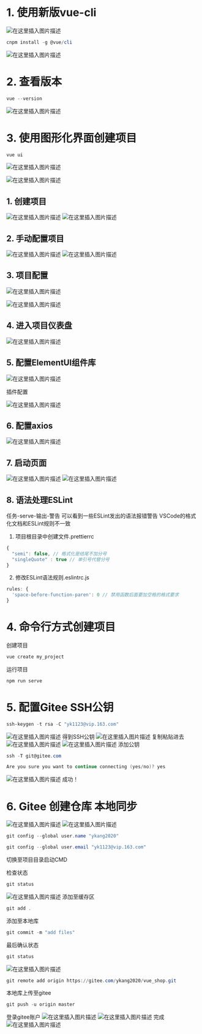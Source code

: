 
# 1. 使用新版vue-cli
![在这里插入图片描述](https://img-blog.csdnimg.cn/2021022719300544.png)

```powershell
cnpm install -g @vue/cli
```
![在这里插入图片描述](https://img-blog.csdnimg.cn/2021022719304714.png)
# 2. 查看版本

```powershell
vue --version
```
![在这里插入图片描述](https://img-blog.csdnimg.cn/2021022719313362.png)
# 3. 使用图形化界面创建项目

```powershell
vue ui
```
![在这里插入图片描述](https://img-blog.csdnimg.cn/20210227193208168.png)

![在这里插入图片描述](https://img-blog.csdnimg.cn/20210227193239678.png?x-oss-process=image/watermark,type_ZmFuZ3poZW5naGVpdGk,shadow_10,text_aHR0cHM6Ly9ibG9nLmNzZG4ubmV0L3dlaXhpbl80NDk3MjAwOA==,size_16,color_FFFFFF,t_70)
## 1. 创建项目
![在这里插入图片描述](https://img-blog.csdnimg.cn/20210227193809272.png?x-oss-process=image/watermark,type_ZmFuZ3poZW5naGVpdGk,shadow_10,text_aHR0cHM6Ly9ibG9nLmNzZG4ubmV0L3dlaXhpbl80NDk3MjAwOA==,size_16,color_FFFFFF,t_70)
![在这里插入图片描述](https://img-blog.csdnimg.cn/20210227193918531.png?x-oss-process=image/watermark,type_ZmFuZ3poZW5naGVpdGk,shadow_10,text_aHR0cHM6Ly9ibG9nLmNzZG4ubmV0L3dlaXhpbl80NDk3MjAwOA==,size_16,color_FFFFFF,t_70)
## 2. 手动配置项目
![在这里插入图片描述](https://img-blog.csdnimg.cn/20210227194008468.png?x-oss-process=image/watermark,type_ZmFuZ3poZW5naGVpdGk,shadow_10,text_aHR0cHM6Ly9ibG9nLmNzZG4ubmV0L3dlaXhpbl80NDk3MjAwOA==,size_16,color_FFFFFF,t_70)
![在这里插入图片描述](https://img-blog.csdnimg.cn/20210227194207533.png?x-oss-process=image/watermark,type_ZmFuZ3poZW5naGVpdGk,shadow_10,text_aHR0cHM6Ly9ibG9nLmNzZG4ubmV0L3dlaXhpbl80NDk3MjAwOA==,size_16,color_FFFFFF,t_70)
## 3. 项目配置
![在这里插入图片描述](https://img-blog.csdnimg.cn/20210227194318995.png?x-oss-process=image/watermark,type_ZmFuZ3poZW5naGVpdGk,shadow_10,text_aHR0cHM6Ly9ibG9nLmNzZG4ubmV0L3dlaXhpbl80NDk3MjAwOA==,size_16,color_FFFFFF,t_70)

![在这里插入图片描述](https://img-blog.csdnimg.cn/20210227194454209.png?x-oss-process=image/watermark,type_ZmFuZ3poZW5naGVpdGk,shadow_10,text_aHR0cHM6Ly9ibG9nLmNzZG4ubmV0L3dlaXhpbl80NDk3MjAwOA==,size_16,color_FFFFFF,t_70)

## 4. 进入项目仪表盘
![在这里插入图片描述](https://img-blog.csdnimg.cn/20210227195202744.png?x-oss-process=image/watermark,type_ZmFuZ3poZW5naGVpdGk,shadow_10,text_aHR0cHM6Ly9ibG9nLmNzZG4ubmV0L3dlaXhpbl80NDk3MjAwOA==,size_16,color_FFFFFF,t_70)
## 5. 配置ElementUI组件库

![在这里插入图片描述](https://img-blog.csdnimg.cn/20210227195835766.png?x-oss-process=image/watermark,type_ZmFuZ3poZW5naGVpdGk,shadow_10,text_aHR0cHM6Ly9ibG9nLmNzZG4ubmV0L3dlaXhpbl80NDk3MjAwOA==,size_16,color_FFFFFF,t_70)

插件配置

![在这里插入图片描述](https://img-blog.csdnimg.cn/2021022720001072.png?x-oss-process=image/watermark,type_ZmFuZ3poZW5naGVpdGk,shadow_10,text_aHR0cHM6Ly9ibG9nLmNzZG4ubmV0L3dlaXhpbl80NDk3MjAwOA==,size_16,color_FFFFFF,t_70)
## 6. 配置axios
![在这里插入图片描述](https://img-blog.csdnimg.cn/20210227200136933.png?x-oss-process=image/watermark,type_ZmFuZ3poZW5naGVpdGk,shadow_10,text_aHR0cHM6Ly9ibG9nLmNzZG4ubmV0L3dlaXhpbl80NDk3MjAwOA==,size_16,color_FFFFFF,t_70)
## 7. 启动页面
![在这里插入图片描述](https://img-blog.csdnimg.cn/2021022722452097.png?x-oss-process=image/watermark,type_ZmFuZ3poZW5naGVpdGk,shadow_10,text_aHR0cHM6Ly9ibG9nLmNzZG4ubmV0L3dlaXhpbl80NDk3MjAwOA==,size_16,color_FFFFFF,t_70)
![在这里插入图片描述](https://img-blog.csdnimg.cn/20210227224625782.png?x-oss-process=image/watermark,type_ZmFuZ3poZW5naGVpdGk,shadow_10,text_aHR0cHM6Ly9ibG9nLmNzZG4ubmV0L3dlaXhpbl80NDk3MjAwOA==,size_16,color_FFFFFF,t_70)
## 8. 语法处理ESLint
任务-serve-输出-警告
可以看到一些ESLint发出的语法报错警告
VSCode的格式化文档和ESLint规则不一致
1. 项目根目录中创建文件.prettierrc

```javascript
{
  "semi": false, // 格式化是结尾不加分号
  "singleQuote" : true // 单引号代替分号
}
```
2. 修改ESLint语法规则.eslintrc.js

```javascript
rules: {
  'space-before-function-paren': 0 // 禁用函数后面要加空格的格式要求
}
```



# 4. 命令行方式创建项目
创建项目
```powershell
vue create my_project
```
运行项目
```powershell
npm run serve
```

# 5. 配置Gitee SSH公钥

```powershell
ssh-keygen -t rsa -C "yk1123@vip.163.com"
```
![在这里插入图片描述](https://img-blog.csdnimg.cn/20210227201025579.png?x-oss-process=image/watermark,type_ZmFuZ3poZW5naGVpdGk,shadow_10,text_aHR0cHM6Ly9ibG9nLmNzZG4ubmV0L3dlaXhpbl80NDk3MjAwOA==,size_16,color_FFFFFF,t_70)
得到SSH公钥
![在这里插入图片描述](https://img-blog.csdnimg.cn/2021022720115189.png)
复制粘贴进去
![在这里插入图片描述](https://img-blog.csdnimg.cn/20210227200852264.png?x-oss-process=image/watermark,type_ZmFuZ3poZW5naGVpdGk,shadow_10,text_aHR0cHM6Ly9ibG9nLmNzZG4ubmV0L3dlaXhpbl80NDk3MjAwOA==,size_16,color_FFFFFF,t_70)
![在这里插入图片描述](https://img-blog.csdnimg.cn/2021022720141449.png?x-oss-process=image/watermark,type_ZmFuZ3poZW5naGVpdGk,shadow_10,text_aHR0cHM6Ly9ibG9nLmNzZG4ubmV0L3dlaXhpbl80NDk3MjAwOA==,size_16,color_FFFFFF,t_70)
添加公钥
```powershell
ssh -T git@gitee.com
```

```powershell
Are you sure you want to continue connecting (yes/no)? yes
```
![在这里插入图片描述](https://img-blog.csdnimg.cn/20210227201652492.png)
成功！

# 6. Gitee 创建仓库 本地同步
![在这里插入图片描述](https://img-blog.csdnimg.cn/20210227202126881.png?x-oss-process=image/watermark,type_ZmFuZ3poZW5naGVpdGk,shadow_10,text_aHR0cHM6Ly9ibG9nLmNzZG4ubmV0L3dlaXhpbl80NDk3MjAwOA==,size_16,color_FFFFFF,t_70)
![在这里插入图片描述](https://img-blog.csdnimg.cn/20210227202159667.png?x-oss-process=image/watermark,type_ZmFuZ3poZW5naGVpdGk,shadow_10,text_aHR0cHM6Ly9ibG9nLmNzZG4ubmV0L3dlaXhpbl80NDk3MjAwOA==,size_16,color_FFFFFF,t_70)

```powershell
git config --global user.name "ykang2020"
```

```powershell
git config --global user.email "yk1123@vip.163.com"
```

切换至项目目录启动CMD

检查状态
```powershell
git status
```
![在这里插入图片描述](https://img-blog.csdnimg.cn/20210227202556561.png?x-oss-process=image/watermark,type_ZmFuZ3poZW5naGVpdGk,shadow_10,text_aHR0cHM6Ly9ibG9nLmNzZG4ubmV0L3dlaXhpbl80NDk3MjAwOA==,size_16,color_FFFFFF,t_70)
添加至缓存区
```powershell
git add .
```
添加至本地库
```powershell
git commit -m "add files"
```
最后确认状态
```powershell
git status
```
![在这里插入图片描述](https://img-blog.csdnimg.cn/20210227202753618.png?x-oss-process=image/watermark,type_ZmFuZ3poZW5naGVpdGk,shadow_10,text_aHR0cHM6Ly9ibG9nLmNzZG4ubmV0L3dlaXhpbl80NDk3MjAwOA==,size_16,color_FFFFFF,t_70)

```powershell
git remote add origin https://gitee.com/ykang2020/vue_shop.git
```
本地库上传至gitee
```powershell
git push -u origin master
```

登录gitee账户
![在这里插入图片描述](https://img-blog.csdnimg.cn/20210227203003457.png?x-oss-process=image/watermark,type_ZmFuZ3poZW5naGVpdGk,shadow_10,text_aHR0cHM6Ly9ibG9nLmNzZG4ubmV0L3dlaXhpbl80NDk3MjAwOA==,size_16,color_FFFFFF,t_70)
![在这里插入图片描述](https://img-blog.csdnimg.cn/20210227203040690.png?x-oss-process=image/watermark,type_ZmFuZ3poZW5naGVpdGk,shadow_10,text_aHR0cHM6Ly9ibG9nLmNzZG4ubmV0L3dlaXhpbl80NDk3MjAwOA==,size_16,color_FFFFFF,t_70)
完成
![在这里插入图片描述](https://img-blog.csdnimg.cn/2021022720321154.png?x-oss-process=image/watermark,type_ZmFuZ3poZW5naGVpdGk,shadow_10,text_aHR0cHM6Ly9ibG9nLmNzZG4ubmV0L3dlaXhpbl80NDk3MjAwOA==,size_16,color_FFFFFF,t_70)
